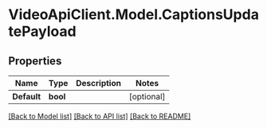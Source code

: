 # VideoApiClient.Model.CaptionsUpdatePayload

## Properties

Name | Type | Description | Notes
------------ | ------------- | ------------- | -------------
**Default** | **bool** |  | [optional] 

[[Back to Model list]](../README.md#documentation-for-models) [[Back to API list]](../README.md#documentation-for-api-endpoints) [[Back to README]](../README.md)


